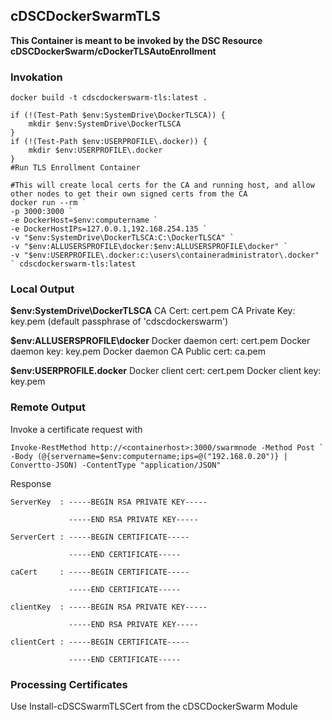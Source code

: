 ## cDSCDockerSwarmTLS

**This Container is meant to be invoked by the DSC Resource cDSCDockerSwarm/cDockerTLSAutoEnrollment**

### Invokation

```
docker build -t cdscdockerswarm-tls:latest .

if (!(Test-Path $env:SystemDrive\DockerTLSCA)) {
    mkdir $env:SystemDrive\DockerTLSCA             
}
if (!(Test-Path $env:USERPROFILE\.docker)) {
    mkdir $env:USERPROFILE\.docker
}            
#Run TLS Enrollment Container

#This will create local certs for the CA and running host, and allow other nodes to get their own signed certs from the CA            
docker run --rm `
-p 3000:3000 `
-e DockerHost=$env:computername `
-e DockerHostIPs=127.0.0.1,192.168.254.135 `
-v "$env:SystemDrive\DockerTLSCA:C:\DockerTLSCA" `
-v "$env:ALLUSERSPROFILE\docker:$env:ALLUSERSPROFILE\docker" `
-v "$env:USERPROFILE\.docker:c:\users\containeradministrator\.docker" ` cdscdockerswarm-tls:latest
```            
### Local Output 
**$env:SystemDrive\DockerTLSCA**
CA Cert: cert.pem 
CA Private Key: key.pem (default passphrase of 'cdscdockerswarm')

**$env:ALLUSERSPROFILE\docker**
Docker daemon cert: cert.pem
Docker daemon key: key.pem
Docker daemon CA Public cert: ca.pem

**$env:USERPROFILE\.docker**
Docker client cert: cert.pem
Docker client key: key.pem

### Remote Output 
Invoke a certificate request with 
```
Invoke-RestMethod http://<containerhost>:3000/swarmnode -Method Post `
-Body (@{servername=$env:computername;ips=@("192.168.0.20")} | Convertto-JSON) -ContentType "application/JSON"
```
Response
```
ServerKey  : -----BEGIN RSA PRIVATE KEY-----
             
             -----END RSA PRIVATE KEY-----
             
ServerCert : -----BEGIN CERTIFICATE-----
             
             -----END CERTIFICATE-----
             
caCert     : -----BEGIN CERTIFICATE-----
             
             -----END CERTIFICATE-----
             
clientKey  : -----BEGIN RSA PRIVATE KEY-----
             
             -----END RSA PRIVATE KEY-----
             
clientCert : -----BEGIN CERTIFICATE-----
                          
             -----END CERTIFICATE-----            

```
### Processing Certificates
 
 Use Install-cDSCSwarmTLSCert from the cDSCDockerSwarm Module